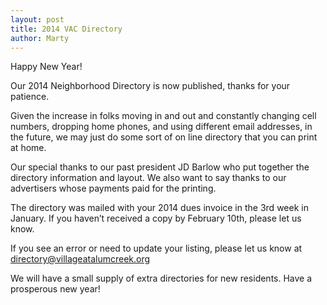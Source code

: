```yaml
---
layout: post
title: 2014 VAC Directory
author: Marty
---
```


Happy New Year!

Our 2014 Neighborhood Directory is now published, thanks for your patience.

Given the increase in folks moving in and out and constantly changing cell
numbers, dropping home phones, and using different email addresses, in the
future, we may just do some sort of on line directory that you can print at
home.

Our special thanks to our past president JD Barlow who put together the
directory information and layout.  We also want to say thanks to our
advertisers whose payments paid for the printing.

The directory was mailed with your 2014 dues invoice in the 3rd week in
January.  If you haven’t received a copy by February 10th, please let us know.

If you see an error or need to update your listing, please let us know at
directory@villageatalumcreek.org

We will have a small supply of extra directories for new residents.  Have a
prosperous new year!
